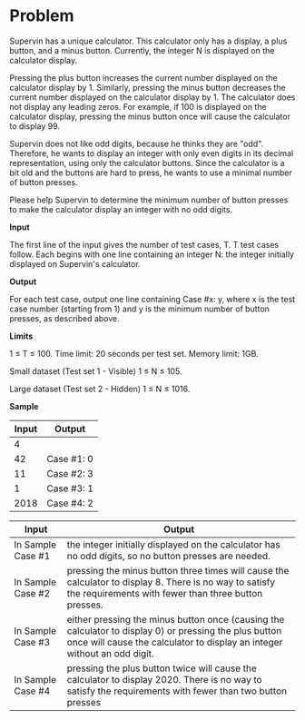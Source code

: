 Problem
===

Supervin has a unique calculator. This calculator only has a display, a plus button, and a minus button. Currently, the integer N is displayed on the calculator display.

Pressing the plus button increases the current number displayed on the calculator display by 1. Similarly, pressing the minus button decreases the current number displayed on the calculator display by 1. The calculator does not display any leading zeros. For example, if 100 is displayed on the calculator display, pressing the minus button once will cause the calculator to display 99.

Supervin does not like odd digits, because he thinks they are "odd". Therefore, he wants to display an integer with only even digits in its decimal representation, using only the calculator buttons. Since the calculator is a bit old and the buttons are hard to press, he wants to use a minimal number of button presses.

Please help Supervin to determine the minimum number of button presses to make the calculator display an integer with no odd digits.

**Input**

The first line of the input gives the number of test cases, T. T test cases follow. Each begins with one line containing an integer N: the integer initially displayed on Supervin's calculator.

**Output**

For each test case, output one line containing Case #x: y, where x is the test case number (starting from 1) and y is the minimum number of button presses, as described above.

**Limits**

1 ≤ T ≤ 100.
Time limit: 20 seconds per test set.
Memory limit: 1GB.

Small dataset (Test set 1 - Visible)
1 ≤ N ≤ 105.

Large dataset (Test set 2 - Hidden)
1 ≤ N ≤ 1016.

**Sample**

Input | Output
------------ | -------------
4 | 
42 | Case #1: 0
11 | Case #2: 3
1 | Case #3: 1
2018 | Case #4: 2

Input | Output
------------ | -------------
In Sample Case #1 | the integer initially displayed on the calculator has no odd digits, so no button presses are needed.
In Sample Case #2 | pressing the minus button three times will cause the calculator to display 8. There is no way to satisfy the requirements with fewer than three button presses.
In Sample Case #3 | either pressing the minus button once (causing the calculator to display 0) or pressing the plus button once will cause the calculator to display an integer without an odd digit.
In Sample Case #4 | pressing the plus button twice will cause the calculator to display 2020. There is no way to satisfy the requirements with fewer than two button presses
